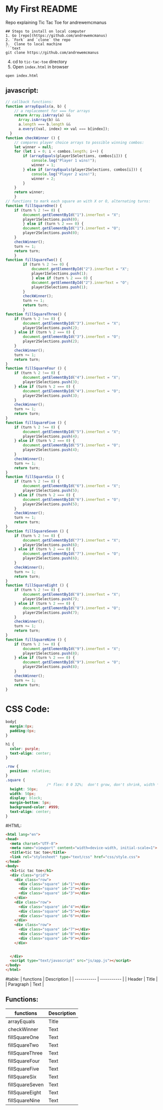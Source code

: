 # My First README

Repo explaining Tic Tac Toe for andrewemcmanus

```
## Steps to install on local computer
1. Go [repo](https://github.com/andrewemcmanus) 
2. `Fork` and `clone` the repo
3.  Clone to local machine
```text
git clone https://github.com/andrewemcmanus
```
4. cd to `tic-tac-toe` directory
5. Open `index.html` in browser
```text
open index.html
```
## javascript:
```javascript
// callback functions:
function arrayEquals(a, b) {
    // a replacement for === for arrays
    return Array.isArray(a) &&
      Array.isArray(b) &&
      a.length === b.length &&
      a.every((val, index) => val === b[index]);
  }
function checkWinner () {
    // compares player choice arrays to possible winning combos:
    let winner = null;
    for (let i = 0; i < combos.length; i++) {
        if (arrayEquals(player1Selections, combos[i])) {
            console.log("Player 1 wins!");
            winner = 1;
        } else if (arrayEquals(player2Selections, combos[i])) {
            console.log("Player 2 wins!");
            winner = 2;
        }
    }
    return winner;
    }
// functions to mark each square an with X or O, alternating turns:
function fillSquareOne() {
    if (turn % 2 !== 0) {
        document.getElementById("1").innerText = "X";
        player1Selections.push(0);
        } else if (turn % 2 === 0) {
        document.getElementById("1").innerText = "O";
        player2Selections.push(0);
    }
    checkWinner();
    turn += 1;
    return turn; 
    }
function fillSquareTwo() {
        if (turn % 2 !== 0) {
            document.getElementById("2").innerText = "X";
            player1Selections.push(1);
            } else if (turn % 2 === 0) {
            document.getElementById("2").innerText = "O";
            player2Selections.push(1);
        }
        checkWinner();
        turn += 1;
        return turn; 
        }
function fillSquareThree() {
    if (turn % 2 !== 0) {
        document.getElementById("3").innerText = "X";
        player1Selections.push(2);
    } else if (turn % 2 === 0) {
        document.getElementById("3").innerText = "O";
        player2Selections.push(2);
    }
    checkWinner();
    turn += 1;
    return turn;
}        
function fillSquareFour () {
    if (turn % 2 !== 0) {
        document.getElementById("4").innerText = "X";
        player1Selections.push(3);
    } else if (turn % 2 === 0) {
        document.getElementById("4").innerText = "O";
        player2Selections.push(3);
    }
    checkWinner();
    turn += 1;
    return turn;
}
function fillSquareFive () {
    if (turn % 2 !== 0) {
        document.getElementById("5").innerText = "X";
        player1Selections.push(4);
    } else if (turn % 2 === 0) {
        document.getElementById("5").innerText = "O";
        player2Selections.push(4);
    }
    checkWinner();
    turn += 1;
    return turn;
}
function fillSquareSix () {
    if (turn % 2 !== 0) {
        document.getElementById("6").innerText = "X";
        player1Selections.push(5);
    } else if (turn % 2 === 0) {
        document.getElementById("6").innerText = "O";
        player2Selections.push(5);
    }
    checkWinner();
    turn += 1;
    return turn;
}
function fillSquareSeven () {
    if (turn % 2 !== 0) {
        document.getElementById("7").innerText = "X";
        player1Selections.push(6);
    } else if (turn % 2 === 0) {
        document.getElementById("7").innerText = "O";
        player2Selections.push(6);
    }
    checkWinner();
    turn += 1;
    return turn;
}
function fillSquareEight () {
    if (turn % 2 !== 0) {
        document.getElementById("8").innerText = "X";
        player1Selections.push(7);
    } else if (turn % 2 === 0) {
        document.getElementById("8").innerText = "O";
        player2Selections.push(7);
    }
    checkWinner();
    turn += 1;
    return turn;
}
function fillSquareNine () {
    if (turn % 2 !== 0) {
        document.getElementById("9").innerText = "X";
        player1Selections.push(8);
    } else if (turn % 2 === 0) {
        document.getElementById("9").innerText = "O";
        player2Selections.push(8);
    }
    checkWinner();
    turn += 1;
    return turn;
}
```


# CSS Code:
```css
body{
  margin:0px;
  padding:0px;
}

h1 {
  color: purple;
  text-align: center;
}

.row {
  position: relative;                                           
}
.square {
                   /* flex: 0 0 32%;  don't grow, don't shrink, width */
  height: 50px;
  width: 50px;
  display: block;
  margin-bottom: 5px;
  background-color: #999;
  text-align: center;
}
```
#HTML:
```html
<html lang="en">
<head>
  <meta charset="UTF-8">
  <meta name="viewport" content="width=device-width, initial-scale=1">
  <title>tic tac toe</title>
  <link rel="stylesheet" type="text/css" href="css/style.css">
</head>
<body>
  <h1>tic tac toe</h1>
  <div class="grid">
    <div class="row">
      <div class="square" id="1"></div>
      <div class="square" id="2"></div>
      <div class="square" id="3"></div>
    </div>
    <div class="row">
      <div class="square" id="4"></div>
      <div class="square" id="5"></div>
      <div class="square" id="6"></div>
    </div>
    <div class="row">
      <div class="square" id="7"></div>
      <div class="square" id="8"></div>
      <div class="square" id="9"></div>
    </div>
    

  </div>
  <script type="text/javascript" src="js/app.js"></script>
</body>
</html>
```
#table:
| functions | Description |
| ----------- | ----------- |
| Header | Title |
| Paragraph | Text |

## Functions:
| functions | Description |
| ----------- | ----------- |
| arrayEquals | Title |
| checkWinner | Text |
| fillSquareOne | Text |
| fillSquareTwo | Text |
| fillSquareThree | Text |
| fillSquareFour | Text |
| fillSquareFive | Text |
| fillSquareSix | Text |
| fillSquareSeven | Text |
| fillSquareEight | Text |
| fillSquareNine | Text |

